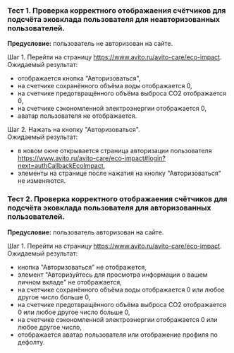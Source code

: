 ### **Тест 1. Проверка корректного отображаения счётчиков для подсчёта эковклада пользователя для неавторизованных пользователей.**  
**Предусловие:** пользователь не авторизован на сайте.  

Шаг 1. Перейти на страницу https://www.avito.ru/avito-care/eco-impact.  
Ожидаемый результат:  
- отображается кнопка "Авторизоваться",  
- на счетчике сохранённого объёма воды отображается 0,  
- на счетчике предотвращённого объёма выброса CO2 отображается 0,   
- на счетчике сэкономленной электроэнергии отображается 0,   
- аватар пользователя не отображается.   

Шаг 2. Нажать на кнопку "Авторизоваться".  
Ожидаемый результат:  
- в новом окне открывается страница авторизации пользователя https://www.avito.ru/avito-care/eco-impact#login?next=authCallbackEcoImpact,  
- элементы на странице после нажатия на кнопку "Авторизоваться" не изменяются.  

### **Тест 2. Проверка корректного отображаения счётчиков для подсчёта эковклада пользователя для авторизованных пользователей.**   
**Предусловие:** пользователь авторизован на сайте.  

Шаг 1. Перейти на страницу https://www.avito.ru/avito-care/eco-impact.  
Ожидаемый результат:  
- кнопка "Авторизоваться" не отображется,  
- элемент "Авторизуйтесь для просмотра информации о вашем личном вкладе" не отображается,   
- на счетчике сохранённого объёма воды отображается 0 или любое другое число больше 0,  
- на счетчике предотвращённого объёма выброса CO2 отображается 0 или любое другое число больше 0,   
- на счетчике сэкономленной электроэнергии отображается 0 или любое другое число,  
- отображается аватар пользователя или отображение профиля по дефолту.  


